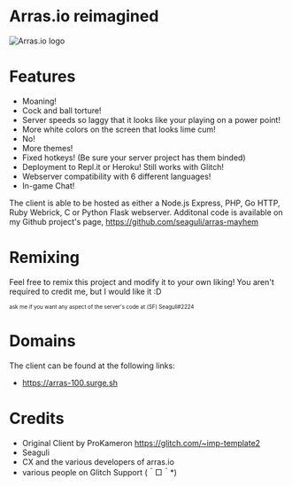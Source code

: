 # Arras.io reimagined

![Arras.io logo](https://user-images.githubusercontent.com/99846877/164053744-57e8d283-b0f3-4c9a-897b-3f5f11c2298a.png)

# Features

- Moaning!
- Cock and ball torture!
- Server speeds so laggy that it looks like your playing on a power point!
- More white colors on the screen that looks lime cum!
- No!
- More themes!
- Fixed hotkeys! (Be sure your server project has them binded)
- Deployment to Repl.it or Heroku! Still works with Glitch!
- Webserver compatibility with 6 different languages!
- In-game Chat!

The client is able to be hosted as either a Node.js Express, PHP, Go HTTP, Ruby Webrick, C or Python Flask webserver.
Additonal code is available on my Github project's page, <https://github.com/seaguli/arras-mayhem>

# Remixing

Feel free to remix this project and modify it to your own liking! You aren't required to credit me, but I would like it :D

<sub><sup>
ask me if you want any aspect of the server's code at (SF) Seagull#2224
</sub></sup>

# Domains

The client can be found at the following links:

- <https://arras-100.surge.sh>

# Credits

- Original Client by ProKameron
  <https://glitch.com/~imp-template2>
- Seaguli
- CX and the various developers of arras.io
- various people on Glitch Support (＾□＾*)
